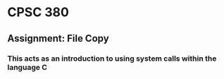 # CPSC 380

## Assignment: File Copy

### This acts as an introduction to using system calls within the language C